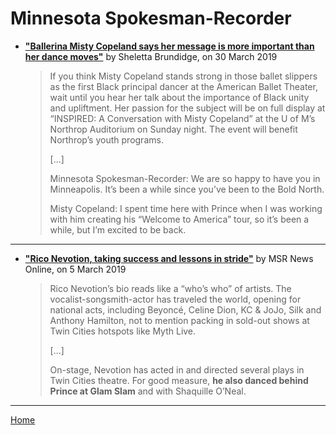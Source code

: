 
# Minnesota Spokesman-Recorder

 - [**"Ballerina Misty Copeland says her message is more important than her dance moves"**](http://spokesman-recorder.com/2019/03/30/ballerina-misty-copeland-says-her-message-is-more-important-than-her-dance-moves/) by Sheletta Brundidge, on 30 March 2019
 
    > If you think Misty Copeland stands strong in those ballet slippers as the first Black principal dancer at the American Ballet Theater, wait until you hear her talk about the importance of Black unity and upliftment. Her passion for the subject will be on full display at “INSPIRED: A Conversation with Misty Copeland” at the U of M’s Northrop Auditorium on Sunday night. The event will benefit Northrop’s youth programs.
    >
    > [...]
    >
    > Minnesota Spokesman-Recorder: We are so happy to have you in Minneapolis. It’s been a while since you’ve been to the Bold North.
    >
    > Misty Copeland:  I spent time here with Prince when I was working with him creating his “Welcome to America” tour, so it’s been a while, but I’m excited to be back.
    
----- 

 - [**"Rico Nevotion, taking success and lessons in stride"**](http://spokesman-recorder.com/2019/03/05/rico-nevotion-taking-success-and-lessons-in-stride/) by MSR News Online, on 5 March 2019
 
    > Rico Nevotion’s bio reads like a “who’s who” of artists. The vocalist-songsmith-actor has traveled the world, opening for national acts, including Beyoncé, Celine Dion, KC & JoJo, Silk and Anthony Hamilton, not to mention packing in sold-out shows at Twin Cities hotspots like Myth Live.
    >
    > [...]
    >
    > On-stage, Nevotion has acted in and directed several plays in Twin Cities theatre. For good measure, **he also danced behind Prince at Glam Slam** and with Shaquille O’Neal.

-----

[Home](../)

